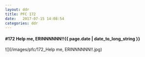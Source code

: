 ```yaml
---
layout: ddr
title: PFC 172
date:   2017-07-15 14:08:54
categories: ddr
---
```


#### **#172** Help me, ERINNNNNN!!<span class="pull-right">{{ page.date | date_to_long_string }}</span>
![](/images/pfc/172_Help me, ERINNNNNN!!.jpg)
